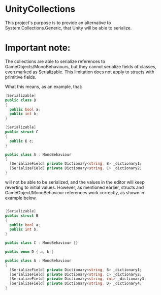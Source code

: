 # UnityCollections

This project's purpose is to provide an alternative to System.Collections.Generic, that Unity will be able to serialize.

# Important note:
The collections are able to serialize references to GameObjects/MonoBehaviours, but they cannot serialize fields of classes, even marked as Serializable. 
This limitation does not apply to structs with primitive fields.

What this means, as an example, that:
```csharp
[Serializable]
public class B
{
  public bool a;
  public int b;
}

[Serializable]
public struct C
{
  public B c;
}

public class A : MonoBehaviour
{
  [SerializeField] private Dictionary<string, B> _dictionary1;
  [SerializeField] private Dictionary<string, C> _dictionary2;
}
```

will not be able to be serialized, and the values in the editor will keep reverting to initial values. However, as mentioned earlier, structs and GameObject/MonoBehaviour references work correctly, as shown in example below.

```csharp

[Serializable]
public struct B
{
  public bool a;
  public int b;
}

public class C : MonoBehaviour {}

public enum D { a, b }

public class A : MonoBehaviour
{
  [SerializeField] private Dictionary<string, B> _dictionary1;
  [SerializeField] private Dictionary<string, C> _dictionary2;
  [SerializeField] private Dictionary<string, int> _dictionary3;
  [SerializeField] private Dictionary<string, D> _dictionary4;
}
```

